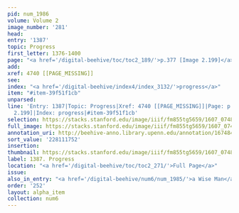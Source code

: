 ```yaml
---
pid: num_1986
volume: Volume 2
image_number: '281'
head:
entry: '1387'
topic: Progress
first_letter: 1376-1400
page: "<a href='/digital-beehive/toc/toc2_189/'>p.377 [Image 2.199]</a>"
add:
xref: 4740 [[PAGE_MISSING]]
see:
index: "<a href='/digital-beehive/index4/index_3132/'>progress</a>"
item: "#item-39f51f1cb"
unparsed:
line: 'Entry: 1387|Topic: Progress|Xref: 4740 [[PAGE_MISSING]]|Page: p.377 [Image
  2.199]|Index: progress|#item-39f51f1cb'
selection: https://stacks.stanford.edu/image/iiif/fm855tg5659/1607_0748/418,1752,2824,486/full/0/default.jpg
full_image: https://stacks.stanford.edu/image/iiif/fm855tg5659/1607_0748/full/full/0/default.jpg
annotation_uri: http://beehive-anno.library.upenn.edu/annotation/1674845301961
sort_value: '228111752'
insertion:
thumbnail: https://stacks.stanford.edu/image/iiif/fm855tg5659/1607_0748/418,1752,600,180/250,/0/default.jpg
label: 1387. Progress
location: "<a href='/digital-beehive/toc/toc2_271/'>Full Page</a>"
issue:
also_in_entry: "<a href='/digital-beehive/num6/num_1985/'>a Wise Man</a>"
order: '252'
layout: alpha_item
collection: num6
---
```

